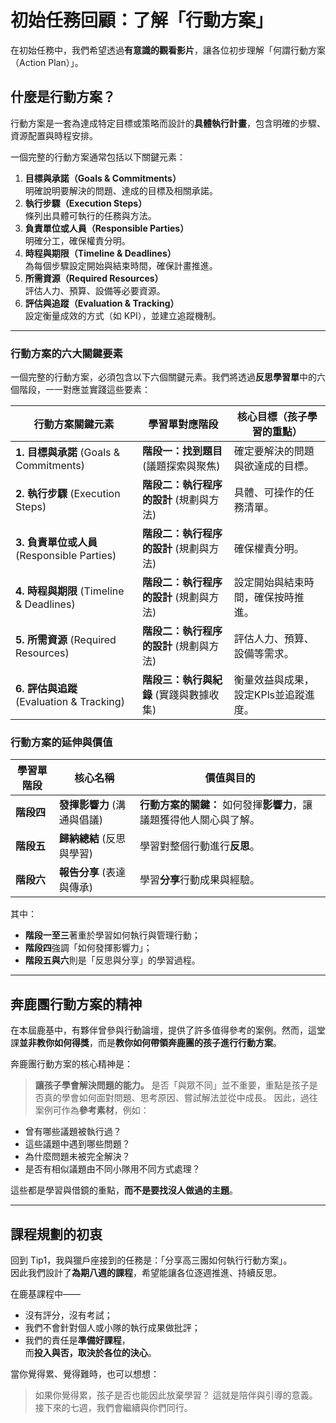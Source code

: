 # 初始任務回顧：了解「行動方案」

在初始任務中，我們希望透過**有意識的觀看影片**，讓各位初步理解「何謂行動方案（Action Plan）」。

## 什麼是行動方案？

行動方案是一套為達成特定目標或策略而設計的**具體執行計畫**，包含明確的步驟、資源配置與時程安排。

一個完整的行動方案通常包括以下關鍵元素：

1. **目標與承諾（Goals & Commitments）**  
    明確說明要解決的問題、達成的目標及相關承諾。    
2. **執行步驟（Execution Steps）**  
    條列出具體可執行的任務與方法。    
3. **負責單位或人員（Responsible Parties）**  
    明確分工，確保權責分明。    
4. **時程與期限（Timeline & Deadlines）**  
    為每個步驟設定開始與結束時間，確保計畫推進。    
5. **所需資源（Required Resources）**  
    評估人力、預算、設備等必要資源。    
6. **評估與追蹤（Evaluation & Tracking）**  
    設定衡量成效的方式（如 KPI），並建立追蹤機制。    

---

### 行動方案的六大關鍵要素

一個完整的行動方案，必須包含以下六個關鍵元素。我們將透過**反思學習單**中的六個階段，一一對應並實踐這些要素：

| 行動方案關鍵元素                             | 學習單對應階段                 | 核心目標（**孩子學習的重點**）    |
| --- | --- | --- |
| **1. 目標與承諾** (Goals & Commitments)   | **階段一：找到題目** (議題探索與聚焦)  | 確定要解決的問題與欲達成的目標。|
| **2. 執行步驟** (Execution Steps)        | **階段二：執⾏程序的設計** (規劃與⽅法) | 具體、可操作的任務清單。|
| **3. 負責單位或人員** (Responsible Parties) | **階段二：執⾏程序的設計** (規劃與⽅法) | 確保權責分明。|
| **4. 時程與期限** (Timeline & Deadlines)  | **階段二：執⾏程序的設計** (規劃與⽅法) | 設定開始與結束時間，確保按時推進。|
| **5. 所需資源** (Required Resources)     | **階段二：執⾏程序的設計** (規劃與⽅法) | 評估人力、預算、設備等需求。|
| **6. 評估與追蹤** (Evaluation & Tracking) | **階段三：執⾏與紀錄** (實踐與數據收集)| 衡量效益與成果，設定KPls並追蹤進度。|

### 行動方案的延伸與價值

|學習單階段|核心名稱|價值與目的|
|---|---|---|
|**階段四**|**發揮影響⼒** (溝通與倡議)|**行動方案的關鍵：** 如何發揮**影響力**，讓議題獲得他人關心與了解。|
|**階段五**|**歸納總結** (反思與學習)|學習對整個行動進行**反思**。|
|**階段六**|**報告分享** (表達與傳承)|學習**分享**行動成果與經驗。|

其中：

- **階段一至三**著重於學習如何執行與管理行動；    
- **階段四**強調「如何發揮影響力」；    
- **階段五與六**則是「反思與分享」的學習過程。    

---

## 奔鹿團行動方案的精神

在本屆鹿基中，有夥伴曾參與行動論壇，提供了許多值得參考的案例。然而，這堂課**並非教你如何得獎**，而是**教你如何帶領奔鹿團的孩子進行行動方案**。

奔鹿團行動方案的核心精神是：
> **讓孩子學會解決問題的能力。**
是否「與眾不同」並不重要，重點是孩子是否真的學會如何面對問題、思考原因、嘗試解法並從中成長。
因此，過往案例可作為**參考素材**，例如：
- 曾有哪些議題被執行過？    
- 這些議題中遇到哪些問題？    
- 為什麼問題未被完全解決？    
- 是否有相似議題由不同小隊用不同方式處理？    

這些都是學習與借鏡的重點，**而不是要找沒人做過的主題**。

---

## 課程規劃的初衷

回到 Tip1，我與獵戶座接到的任務是：「分享高三團如何執行行動方案」。  
因此我們設計了**為期八週的課程**，希望能讓各位逐週推進、持續反思。

在鹿基課程中——
- 沒有評分，沒有考試；    
- 我們不會針對個人或小隊的執行成果做批評；    
- 我們的責任是**準備好課程**，  
    而**投入與否，取決於各位的決心**。    

當你覺得累、覺得難時，也可以想想：
> 如果你覺得累，孩子是否也能因此放棄學習？
這就是陪伴與引導的意義。接下來的七週，我們會繼續與你們同行。
